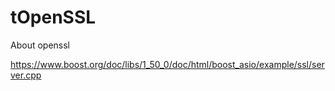 # tOpenSSL
About openssl

https://www.boost.org/doc/libs/1_50_0/doc/html/boost_asio/example/ssl/server.cpp

